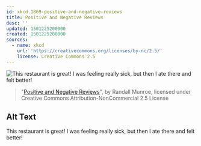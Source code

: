 ```yaml
---
id: xkcd.1869-positive-and-negative-reviews
title: Positive and Negative Reviews
desc: ''
updated: 1501225200000
created: 1501225200000
sources:
  - name: xkcd
    url: 'https://creativecommons.org/licenses/by-nc/2.5/'
    license: Creative Commons 2.5
---
```

![This restaurant is great! I was feeling really sick, but then I ate there and felt better!](https://imgs.xkcd.com/comics/positive_and_negative_reviews.png)
> "[Positive and Negative Reviews](https://xkcd.com/1869/)", by Randall Munroe, licensed under Creative Commons Attribution-NonCommercial 2.5 License

## Alt Text
This restaurant is great! I was feeling really sick, but then I ate there and felt better!
